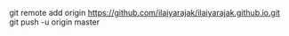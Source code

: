 git remote add origin https://github.com/ilaiyarajak/ilaiyarajak.github.io.git
git push -u origin master
